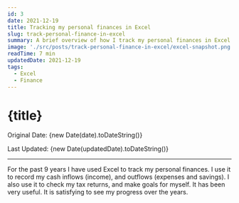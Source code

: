 ```yaml
---
id: 3
date: 2021-12-19
title: Tracking my personal finances in Excel
slug: track-personal-finance-in-excel
summary: A brief overview of how I track my personal finances in Excel.
image: './src/posts/track-personal-finance-in-excel/excel-snapshot.png'
readTime: 7 min
updatedDate: 2021-12-19
tags:
  - Excel
  - Finance
---
```


# {title}

Original Date: {new Date(date).toDateString()}

Last Updated: {new Date(updatedDate).toDateString()}

---

For the past 9 years I have used Excel to track my personal finances. I use it to record my cash inflows (income), and outflows (expenses and savings). I also use it to check my tax returns, and make goals for myself. It has been very useful. It is satisfying to see my progress over the years.
